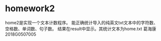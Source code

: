 # homework2
 home2是实现一个文本计数程序。
能正确统计导入的纯英文txt文本中的字符数、空格数、单词数、句子数。 结果在result中显示。其统计文本为home.txt
葛海康 2018G0507005
